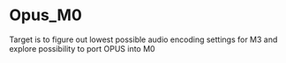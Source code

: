 # Opus_M0
Target is to figure out lowest possible audio encoding settings for M3 and explore possibility to port OPUS into M0
